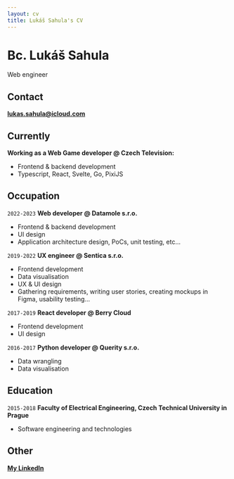 ```yaml
---
layout: cv
title: Lukáš Sahula's CV
---
```


# Bc. Lukáš Sahula

Web engineer

## Contact

**<span style="color:#6495ed">[lukas.sahula@icloud.com](mailto:lukas.sahula@icloud.com)</span>**

## Currently

**Working as a Web Game developer @ Czech Television:**

- Frontend & backend development
- Typescript, React, Svelte, Go, PixiJS

## Occupation

`2022-2023`
**Web developer @ Datamole s.r.o.**

- Frontend & backend development
- UI design
- Application architecture design, PoCs, unit testing, etc...

`2019-2022`
**UX engineer @ Sentica s.r.o.**

- Frontend development
- Data visualisation
- UX & UI design
- Gathering requirements, writing user stories, creating mockups in Figma, usability testing...

`2017-2019`
**React developer @ Berry Cloud**

- Frontend development
- UI design

`2016-2017`
**Python developer @ Querity s.r.o.**

- Data wrangling
- Data visualisation

## Education

`2015-2018`
**Faculty of Electrical Engineering, Czech Technical University in Prague**

- Software engineering and technologies

## Other

**<span style="color:#6495ed">[My LinkedIn](https://www.linkedin.com/in/luk%C3%A1%C5%A1-sahula-3932971b7/)</span>**
